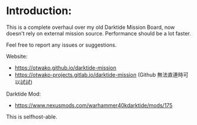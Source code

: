 # Introduction:

This is a complete overhaul over my old Darktide Mission Board, now doesn't rely on external mission source. Performance should be a lot faster.

Feel free to report any issues or suggestions.

Website:

-   https://otwako.github.io/darktide-mission
-   https://otwako-projects.gitlab.io/darktide-mission (Github 無法直連時可以試試)

Darktide Mod:

-   https://www.nexusmods.com/warhammer40kdarktide/mods/175

This is selfhost-able.
